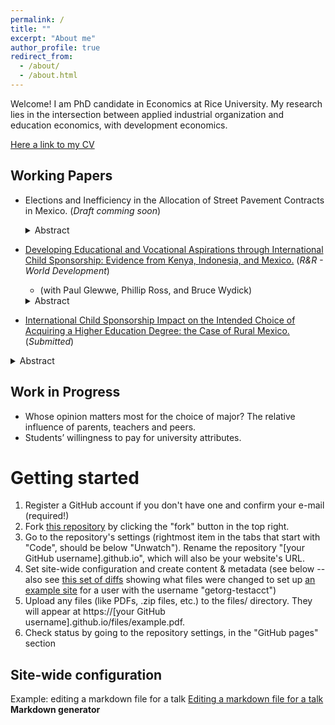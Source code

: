 ```yaml
---
permalink: /
title: ""
excerpt: "About me"
author_profile: true
redirect_from: 
  - /about/
  - /about.html
---
```


Welcome! I am PhD candidate in Economics at Rice University. My research lies in the intersection between applied industrial organization and education economics, with development economics.

[Here a link to my CV](http://academicpages.github.io/files/paper1.pdf)

## Working Papers
* Elections and Inefficiency in the Allocation of Street Pavement Contracts in Mexico. (_Draft comming soon_)
  <details>
  <summary>Abstract</summary>
  Text...
  </details> 
    
* [Developing Educational and Vocational Aspirations through International Child Sponsorship: Evidence from Kenya, Indonesia, and Mexico.](http://academicpages.github.io/files/WP_aspirations1.pdf) (_R&R - World Development_)
  * (with Paul Glewwe, Phillip Ross, and Bruce Wydick)  
  <details>
  <summary>Abstract</summary>
  The role of aspirations in facilitating movement out of poverty is a subject of increasing research in development economics. Previous work finds positive impacts from international child sponsorship on educational attainment, employment, and adult income. This paper seeks to ascertain whether the impacts of child sponsorship on educational outcomes may occur through elevated aspirations among sponsored children. Using an age-eligibility rule applied during program rollout to identify causal effects, we study whether international child sponsorship increases educational and vocational aspirations among a sample of 2,022 children in Kenya, Indonesia, and Mexico. While effects are heterogeneous, and strongest in Kenya, we find that, averaging over the three countries, sponsorship increased indices of self-esteem (0.25 \sigma), optimism (0.26 _&sigma), aspirations (0.29 _&sigma), and expected years of completed education (0.43 years). We find that sponsorship increases actual grade completion by 0.56 among children at the time of the survey, and mediation analysis suggests that the impact of sponsorship on aspirations is likely to mediate higher levels of grade completion. Our results contribute to a growing body of evidence indicating that the positive impacts of child sponsorship stem partly through elevating aspirations. More generally, our research contributes to a larger literature suggesting that the alleviation of internal constraints among the poor is a strong complement to addressing their external constraints.
  </details>
    
 * [International Child Sponsorship Impact on the Intended Choice of Acquiring a Higher Education Degree: the Case of Rural Mexico.](http://academicpages.github.io/files/WP_aspirations2_DP.pdf) (_Submitted_)
 <details>
 <summary>Abstract</summary>
        This paper studies the impact of a child sponsorship program on the aspiration to acquire a higher education degree, among a sample of rural children in the states of Oaxaca and Chiapas in the south of Mexico. To account for the program's selection of the children, we estimate a binary Roy type model with unobservables generated by a one-factor structure. We use both scripted survey questions to elicit the subjective expected returns to schooling, and estimates from prior research on causality methods accounting for the endogeneity of treatment, to estimate the sponsorship effect on the revealed intended opportunity of acquiring a technical degree or university studies. We find that the average treatment effects on the treated are positive and consistent with previous studies of the sponsorship program, although they are not statistically significant. Estimates of the marginal treatment effect show that the sponsorship effect is higher for the children most likely to be selected for the program. From the subjective expectations data, I document that children in rural settings, 12 to 15 years old, have realistic although heterogeneous expectations, and we find a clear gender gap in earnings expectations, even at these young ages.   
    </details>
 
## Work in Progress 

* Whose opinion matters most for the choice of major? The relative influence of parents, teachers and peers.
* Students’ willingness to pay for university attributes.
 
Getting started
======
1. Register a GitHub account if you don't have one and confirm your e-mail (required!)
1. Fork [this repository](https://github.com/academicpages/academicpages.github.io) by clicking the "fork" button in the top right. 
1. Go to the repository's settings (rightmost item in the tabs that start with "Code", should be below "Unwatch"). Rename the repository "[your GitHub username].github.io", which will also be your website's URL.
1. Set site-wide configuration and create content & metadata (see below -- also see [this set of diffs](http://archive.is/3TPas) showing what files were changed to set up [an example site](https://getorg-testacct.github.io) for a user with the username "getorg-testacct")
1. Upload any files (like PDFs, .zip files, etc.) to the files/ directory. They will appear at https://[your GitHub username].github.io/files/example.pdf.  
1. Check status by going to the repository settings, in the "GitHub pages" section

Site-wide configuration
------
Example: editing a markdown file for a talk
[Editing a markdown file for a talk](/images/editing-talk.png)
**Markdown generator**
